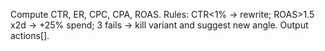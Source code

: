 Compute CTR, ER, CPC, CPA, ROAS. Rules: CTR<1% -> rewrite; ROAS>1.5 x2d -> +25% spend; 3 fails -> kill variant and suggest new angle. Output actions[].
